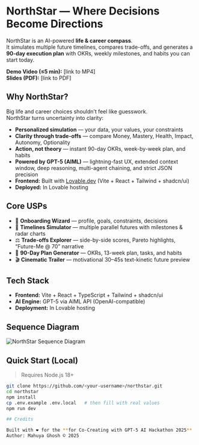 # NorthStar — Where Decisions Become Directions

NorthStar is an AI-powered **life & career compass**.  
It simulates multiple future timelines, compares trade-offs, and generates a **90-day execution plan** with OKRs, weekly milestones, and habits you can start today.

**Demo Video (≤5 min):** [link to MP4]  
**Slides (PDF):** [link to PDF]  


## Why NorthStar?
Big life and career choices shouldn’t feel like guesswork.  
NorthStar turns uncertainty into clarity:

- **Personalized simulation** — your data, your values, your constraints  
- **Clarity through trade-offs** — compare Money, Mastery, Health, Impact, Autonomy, Optionality  
- **Action, not theory** — instant 90-day OKRs, week-by-week plan, and habits  
- **Powered by GPT-5 (AIML)** — lightning-fast UX, extended context window, deep reasoning, multi-agent chaining, and strict JSON precision  
- **Frontend:** Built with [Lovable.dev](https://lovable.dev) (Vite + React + Tailwind + shadcn/ui)  
- **Deployed:** In Lovable hosting  


## Core USPs
- 🎯 **Onboarding Wizard** — profile, goals, constraints, decisions  
- 🔮 **Timelines Simulator** — multiple parallel futures with milestones & radar charts  
- ⚖️ **Trade-offs Explorer** — side-by-side scores, Pareto highlights, “Future-Me @ 70” narrative  
- 📅 **90-Day Plan Generator** — OKRs, 13-week plan, tasks, and habits  
- 🎬 **Cinematic Trailer** — motivational 30–45s text-kinetic future preview  


## Tech Stack
- **Frontend:** Vite + React + TypeScript + Tailwind + shadcn/ui  
- **AI Engine:** GPT-5 via AIML API (OpenAI-compatible)  
- **Deployment:** In Lovable hosting

## Sequence Diagram

![NorthStar Sequence Diagram](https://drive.google.com/uc?export=view&id=10kg3MYzV7Lo2s6AYR09-oT1-bGXQoNTU)


## Quick Start (Local)

> Requires Node.js 18+

```bash
git clone https://github.com/<your-username>/northstar.git
cd northstar
npm install
cp .env.example .env.local   # then fill with real values
npm run dev

## Credits

Built with ❤️ for the **for Co-Creating with GPT-5 AI Hackathon 2025**
Author: Mahuya Ghosh © 2025
